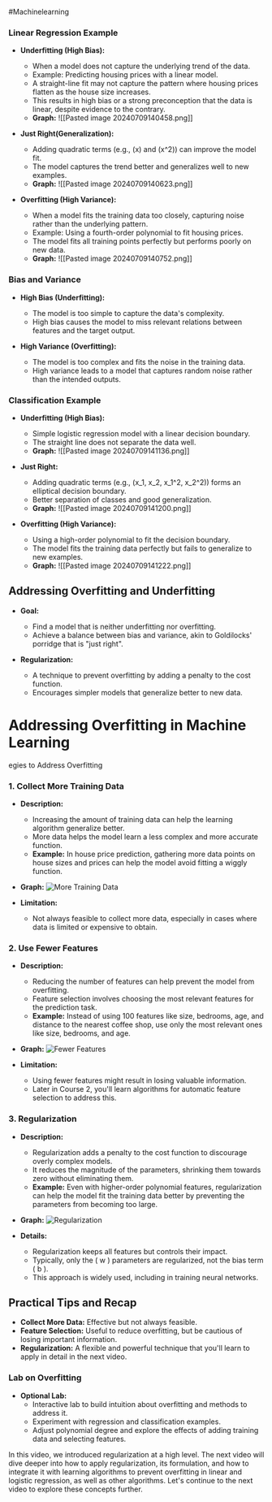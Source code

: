 #Machinelearning 
### Linear Regression Example

- **Underfitting (High Bias):**
    - When a model does not capture the underlying trend of the data.
    - Example: Predicting housing prices with a linear model.
    - A straight-line fit may not capture the pattern where housing prices flatten as the house size increases.
    - This results in high bias or a strong preconception that the data is linear, despite evidence to the contrary.
    - **Graph:**
        ![[Pasted image 20240709140458.png]]

- **Just Right(Generalization):**
    - Adding quadratic terms (e.g., \(x\) and \(x^2\)) can improve the model fit.
    - The model captures the trend better and generalizes well to new examples.
    - **Graph:**
        ![[Pasted image 20240709140623.png]]

- **Overfitting (High Variance):**
    - When a model fits the training data too closely, capturing noise rather than the underlying pattern.
    - Example: Using a fourth-order polynomial to fit housing prices.
    - The model fits all training points perfectly but performs poorly on new data.
    - **Graph:**
        ![[Pasted image 20240709140752.png]]

### Bias and Variance

- **High Bias (Underfitting):**
    - The model is too simple to capture the data's complexity.
    - High bias causes the model to miss relevant relations between features and the target output.
    
- **High Variance (Overfitting):**
    - The model is too complex and fits the noise in the training data.
    - High variance leads to a model that captures random noise rather than the intended outputs.

### Classification Example

- **Underfitting (High Bias):**
    - Simple logistic regression model with a linear decision boundary.
    - The straight line does not separate the data well.
    - **Graph:**
        ![[Pasted image 20240709141136.png]]

- **Just Right:**
    - Adding quadratic terms (e.g., \(x_1, x_2, x_1^2, x_2^2\)) forms an elliptical decision boundary.
    - Better separation of classes and good generalization.
    - **Graph:**
        ![[Pasted image 20240709141200.png]]

- **Overfitting (High Variance):**
    - Using a high-order polynomial to fit the decision boundary.
    - The model fits the training data perfectly but fails to generalize to new examples.
    - **Graph:**
        ![[Pasted image 20240709141222.png]]

## Addressing Overfitting and Underfitting

- **Goal:**
    - Find a model that is neither underfitting nor overfitting.
    - Achieve a balance between bias and variance, akin to Goldilocks' porridge that is "just right".

- **Regularization:**
    - A technique to prevent overfitting by adding a penalty to the cost function.
    - Encourages simpler models that generalize better to new data.

# Addressing Overfitting in Machine Learning

egies to Address Overfitting

### 1. Collect More Training Data

- **Description:**
    - Increasing the amount of training data can help the learning algorithm generalize better.
    - More data helps the model learn a less complex and more accurate function.
    - **Example:** In house price prediction, gathering more data points on house sizes and prices can help the model avoid fitting a wiggly function.
- **Graph:**
    ![More Training Data](path/to/more_training_data.png)

- **Limitation:**
    - Not always feasible to collect more data, especially in cases where data is limited or expensive to obtain.

### 2. Use Fewer Features

- **Description:**
    - Reducing the number of features can help prevent the model from overfitting.
    - Feature selection involves choosing the most relevant features for the prediction task.
    - **Example:** Instead of using 100 features like size, bedrooms, age, and distance to the nearest coffee shop, use only the most relevant ones like size, bedrooms, and age.
- **Graph:**
    ![Fewer Features](path/to/fewer_features.png)

- **Limitation:**
    - Using fewer features might result in losing valuable information.
    - Later in Course 2, you'll learn algorithms for automatic feature selection to address this.

### 3. Regularization

- **Description:**
    - Regularization adds a penalty to the cost function to discourage overly complex models.
    - It reduces the magnitude of the parameters, shrinking them towards zero without eliminating them.
    - **Example:** Even with higher-order polynomial features, regularization can help the model fit the training data better by preventing the parameters from becoming too large.
- **Graph:**
    ![Regularization](path/to/regularization.png)

- **Details:**
    - Regularization keeps all features but controls their impact.
    - Typically, only the \( w \) parameters are regularized, not the bias term \( b \).
    - This approach is widely used, including in training neural networks.

## Practical Tips and Recap

- **Collect More Data:** Effective but not always feasible.
- **Feature Selection:** Useful to reduce overfitting, but be cautious of losing important information.
- **Regularization:** A flexible and powerful technique that you'll learn to apply in detail in the next video.

### Lab on Overfitting

- **Optional Lab:**
    - Interactive lab to build intuition about overfitting and methods to address it.
    - Experiment with regression and classification examples.
    - Adjust polynomial degree and explore the effects of adding training data and selecting features.

In this video, we introduced regularization at a high level. The next video will dive deeper into how to apply regularization, its formulation, and how to integrate it with learning algorithms to prevent overfitting in linear and logistic regression, as well as other algorithms. Let's continue to the next video to explore these concepts further.
